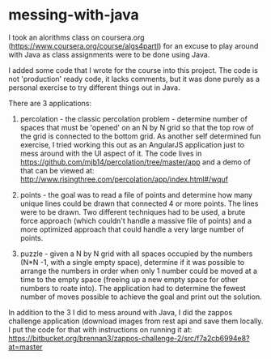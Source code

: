 messing-with-java
=================

I took an alorithms class on coursera.org (https://www.coursera.org/course/algs4partI) for an excuse to play around with Java as class assignments were to be done using Java.

I added some code that I wrote for the course into this project.  The code is not 'production' ready code, it lacks comments, but it was done purely as a personal exercise to try different things out in Java.

There are 3 applications:

1. percolation - the classic percolation problem - determine number of spaces that must be 'opened' on an N by N grid so that the top row of the grid is connected to the bottom grid.  As another self determined fun exercise, I tried working this out as an AngularJS application just to mess around with the UI aspect of it.  The code lives in https://github.com/mjb14/percolation/tree/master/app and a demo of that can be viewed at: http://www.risingthree.com/percolation/app/index.html#/wquf

2. points - the goal was to read a file of points and determine how many unique lines could be drawn that connected 4 or more points.  The lines were to be drawn.  Two different techniques had to be used, a brute force approach (which couldn't handle a massive file of points) and a more optimized approach that could handle a very large number of points.

3. puzzle - given a N by N grid with all spaces occupied by the numbers (N*N -1, with a single empty space), determine if it was possible to arrange the numbers in order when only 1 number could be moved at a time to the empty space (freeing up a new empty space for other numbers to roate into).  The application had to determine the fewest number of moves possible to achieve the goal and print out the solution.

In addition to the 3 I did to mess around with Java, I did the zappos challenge application (download images from rest api and save them locally.  I put the code for that with instructions on running it at: https://bitbucket.org/brennan3/zappos-challenge-2/src/f7a2cb6994e8?at=master
